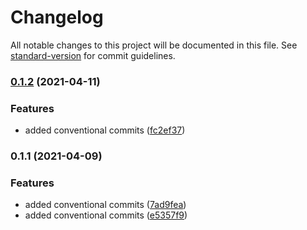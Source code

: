 # Changelog

All notable changes to this project will be documented in this file. See [standard-version](https://github.com/conventional-changelog/standard-version) for commit guidelines.

### [0.1.2](https://github.com/ITM007/MEC/compare/v0.1.1...v0.1.2) (2021-04-11)


### Features

* added conventional commits ([fc2ef37](https://github.com/ITM007/MEC/commit/fc2ef37c1ee8b4c614e88b37ddd0bd9c4eb6f5df))

### 0.1.1 (2021-04-09)


### Features

* added conventional commits ([7ad9fea](https://github.com/ITM007/MEC/commit/7ad9fea176667f57f6bd6ab524de62a2fee3dacf))
* added conventional commits ([e5357f9](https://github.com/ITM007/MEC/commit/e5357f9210cbe2095b1e3a9b2cf25777c7ac9afb))
